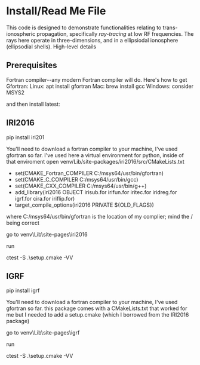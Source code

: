 
# Install/Read Me File

This code is designed to demonstrate functionalities relating to trans-ionospheric propagation, specifically *ray-tracing* at low RF frequencies. The rays here operate in three-dimensions, and in a ellipsiodal ionosphere (ellipsodial shells). High-level details

## Prerequisites

Fortran compiler--any modern Fortran compiler will do. Here's how to get Gfortran:
Linux: apt install gfortran
Mac: brew install gcc
Windows: consider MSYS2

and then install latest:


## IRI2016
pip install iri201

You'll need to download a fortran compiler to your machine, I've used gfortran so far. 
I've used here a virtual environment for python, inside of that enviroment open venv/Lib/site-packages/iri2016/src/CMakeLists.txt

- set(CMAKE_Fortran_COMPILER C:/msys64/usr/bin/gfortran)
- set(CMAKE_C_COMPILER C:/msys64/usr/bin/gcc)
- set(CMAKE_CXX_COMPILER C:/msys64/usr/bin/g++)
- add_library(iri2016 OBJECT irisub.for irifun.for iritec.for iridreg.for igrf.for cira.for iriflip.for)
- target_compile_options(iri2016 PRIVATE ${OLD_FLAGS})

where C:/msys64/usr/bin/gfortran is the location of my complier; mind the / being correct

go to venv\Lib\site-pages\iri2016 

run 

ctest -S .\setup.cmake -VV 

## IGRF 
pip install igrf

You'll need to download a fortran compiler to your machine, I've used gfortran so far. 
this package comes with a CMakeLists.txt that worked for me but I needed to add a setup.cmake (which I borrowed from the IRI2016 package)

go to venv\Lib\site-pages\igrf 

run 

ctest -S .\setup.cmake -VV 
